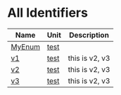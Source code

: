 # All Identifiers


| Name | Unit | Description |
|---|---|---|
| [MyEnum](test.md#MyEnum) | [test](test.md) |   |
| [v1](test.md#v1) | [test](test.md) | this is v2, v3 |
| [v2](test.md#v2) | [test](test.md) | this is v2, v3 |
| [v3](test.md#v3) | [test](test.md) | this is v2, v3 |
